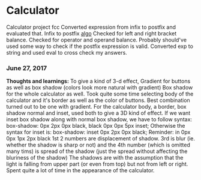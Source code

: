 # Calculator
Calculator project fcc
Converted expression from infix to postfix and evaluated that.
Infix to postfix [algo](http://faculty.cs.niu.edu/~hutchins/csci241/eval.htm)
Checked for left and right bracket balance.
Checked for operator and operand balance.
Probably should've used some way to check if the postfix expression is valid.
Converted exp to string and used eval to cross check my answers. 

### June 27, 2017
**Thoughts and learnings:**
To give a kind of 3-d effect, Gradient for buttons as well as box shadow (colors look more natural with  gradient)
Box shadow for the whole calculator as well. 
Took quite some time selecting body of the calculator and it's border as well as the color of buttons. 
Best combination turned out to be one with gradient. 
For the calculator body, a border, box shadow normal and inset, used both to give a 3D kind of effect.
If we want inset box shadow along with normal box shadow, we have to follow syntax:
box-shadow: 0px 2px 0px black, black 0px 0px 5px inset; 
Otherwise the syntax for inset is:
box-shadow: inset 0px 2px 0px black;
Reminder: in 0px 0px 1px 2px black 1st 2 numbers are displacement of shadow. 3rd is blur (ie. whether the shadow is sharp or not) and the 4th number (which is omitted many tims) is spread of the shadow (just the spread without affecting the bluriness of the shadow)
The shadows are with the assumption that the light is falling from upper part (or even from top) but not from left or right. 
Spent quite a lot of time in the appearance of the calculator. 
